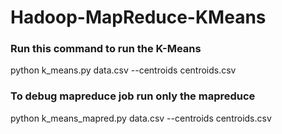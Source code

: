 # Hadoop-MapReduce-KMeans

### Run this command to run the K-Means
python k_means.py data.csv --centroids centroids.csv

### To debug mapreduce job run only the mapreduce
python k_means_mapred.py data.csv --centroids centroids.csv
